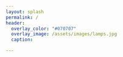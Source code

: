 ```yaml
---
layout: splash
permalink: /
header:
  overlay_color: "#070707"
  overlay_image: /assets/images/lamps.jpg
  caption:

---
```




